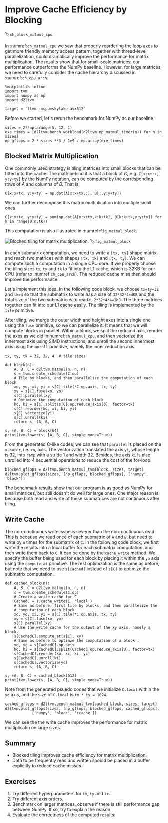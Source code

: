 # Improve Cache Efficiency by Blocking
:label:`ch_block_matmul_cpu`

In :numref:`ch_matmul_cpu` we saw that properly reordering the loop axes to get more friendly memory access pattern, together with thread-level parallelization, could dramatically improve the performance for matrix multiplication. 
The results show that for small-scale matrices, our performance outperforms the NumPy baseline.
However, for large matrices, we need to carefully consider the cache hierarchy discussed in :numref:`ch_cpu_arch`.

```{.python .input  n=1}
%matplotlib inline
import tvm
import numpy as np
import d2ltvm

target = 'llvm -mcpu=skylake-avx512'
```

Before we started, let's rerun the benchmark for NumPy as our baseline.

```{.python .input  n=2}
sizes = 2**np.arange(5, 12, 1)
exe_times = [d2ltvm.bench_workload(d2ltvm.np_matmul_timer(n)) for n in sizes]
np_gflops = 2 * sizes **3 / 1e9 / np.array(exe_times)
```

## Blocked Matrix Multiplication

One commonly used strategy is tiling matrices into small blocks that can be fitted into the cache.
The math behind it is that a block of $C$, e.g. `C[x:x+tx, y:y+ty]` by the NumPy notation, can be computed by the corresponding rows of $A$ and columns of $B$. That is

``C[x:x+tx, y:y+ty] = np.dot(A[x:x+tx,:], B[:,y:y+ty])``

We can further decompose this matrix multiplication into multiple small ones

``C[x:x+tx, y:y+ty] = sum(np.dot(A[x:x+tx,k:k+tk], B[k:k+tk,y:y+ty]) for k in range(0,n,tk))``

This computation is also illustrated in :numref:`fig_matmul_block`.

![Blocked tiling for matrix multiplication.](../img/matmul_block.svg)
:label:`fig_matmul_block`

In each submatrix computation, we need to write a `[tx, ty]` shape matrix, and reach two matrices with shapes `[tx, tk]` and `[tk, ty]`. We can compute such a computation in a single CPU core. If we properly choose the tiling sizes `tx`, `ty` and `tk` to fit into the L1 cache, which is 32KB for our CPU (refer to :numref:`ch_cpu_arch`). The reduced cache miss then should improve the performance.

Let's implement this idea. In the following code block, we choose `tx=ty=32` and `tk=4` so that the submatrix to write has a size of `32*32*4=4KB` and the total size of the two submatrices to read is `2*32*4*4=1KB`. The three matrices together can fit into our L1 cache easily. The tiling is implemented by the `tile` primitive.

After tiling, we merge the outer width and height axes into a single one using the `fuse` primitive, so we can parallelize it. It means that we will compute blocks in parallel. Within a block, we split the reduced axis, reorder the axes as we did in:numref:`ch_matmul_cpu`, and then vectorize the innermost axis using SIMD instructions, and unroll the second innermost axis using the `unroll` primitive, namely the inner reduction axis.

```{.python .input  n=10}
tx, ty, tk = 32, 32, 4  # tile sizes

def block(n):
    A, B, C = d2ltvm.matmul(n, n, n)
    s = tvm.create_schedule(C.op)
    # Tile by blocks, and then parallelize the computation of each block
    xo, yo, xi, yi = s[C].tile(*C.op.axis, tx, ty)
    xy = s[C].fuse(xo, yo)
    s[C].parallel(xy)
    # Optimize the computation of each block
    ko, ki = s[C].split(s[C].op.reduce_axis[0], factor=tk)
    s[C].reorder(ko, xi, ki, yi)
    s[C].vectorize(yi)
    s[C].unroll(ki)
    return s, (A, B, C)

s, (A, B, C) = block(64)
print(tvm.lower(s, [A, B, C], simple_mode=True))
```

From the generated C-like codes, we can see that `parallel` is placed on the `x.outer`, i.e. `xo`, axis. The vectorization translated the axis `yi`, whose length is 32, into `ramp` with a stride 1 and width 32. Besides, the axis `ki` is also unrolled into 4 sequential operations to reduce the cost of the for-loop.

```{.python .input  n=11}
blocked_gflops = d2ltvm.bench_matmul_tvm(block, sizes, target)
d2ltvm.plot_gflops(sizes, [np_gflops, blocked_gflops], ['numpy', 'block'])
```

The benchmark results show that our program is as good as NumPy for small matrices, but still doesn't do well for large ones. One major reason is because both read and write of these submatrices are not continuous after tiling.

## Write Cache

The non-continuous write issue is severer than the non-continuous read. This is because we read once of each submatrix of `A` and `B`, but need to write by `n` times for the submatrix of `C`. In the following code block, we first write the results into a local buffer for each submatrix computation, and then write them back to `C`. It can be done by the `cache_write` method. We specify the buffer being used for each block by placing it within the `yo` axis using the `compute_at` primitive. The rest optimization is the same as before, but note that we need to use `s[Cached]` instead of `s[C]` to optimize the submatrix computation.

```{.python .input  n=39}
def cached_block(n):
    A, B, C = d2ltvm.matmul(n, n, n)
    s = tvm.create_schedule(C.op)
    # Create a write cache for C
    CachedC = s.cache_write(C, 'local')
    # Same as before, first tile by blocks, and then parallelize the
    # computation of each block
    xo, yo, xi, yi = s[C].tile(*C.op.axis, tx, ty)
    xy = s[C].fuse(xo, yo)
    s[C].parallel(xy)
    # Use the write cache for the output of the xy axis, namely a block.
    s[CachedC].compute_at(s[C], xy)
    # Same as before to optimze the computation of a block .
    xc, yc = s[CachedC].op.axis
    ko, ki = s[CachedC].split(CachedC.op.reduce_axis[0], factor=tk)
    s[CachedC].reorder(ko, xc, ki, yc)
    s[CachedC].unroll(ki)
    s[CachedC].vectorize(yc)
    return s, (A, B, C)

s, (A, B, C) = cached_block(512)
print(tvm.lower(s, [A, B, C], simple_mode=True))
```

Note from the generated psuedo codes that we initialize `C.local` within the `yo` axis, and the size of `C.local` is `tx * ty = 1024`.

```{.python .input  n=44}
cached_gflops = d2ltvm.bench_matmul_tvm(cached_block, sizes, target)
d2ltvm.plot_gflops(sizes, [np_gflops, blocked_gflops, cached_gflops],
            ['numpy', 'block', '+cache'])
```

We can see the the write cache improves the performance for matrix multiplicatin on large sizes.

## Summary

- Blocked tiling improves cache efficiency for matrix multiplication.
- Data to be frequently read and written should be placed in a buffer explicitly to reduce cache misses.

## Exercises

1. Try different hyperparameters for `tx`, `ty` and `tx`.
1. Try different axis orders.
1. Benchmark on larger matrices, observe if there is still performance gap between NumPy. If so, try to explain the reason.
1. Evaluate the correctness of the computed results.

